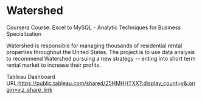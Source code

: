 # Watershed
 Coursera Course: Excel to MySQL - Analytic Techniques for Business Specialization
 
Watershed is responsible for managing thousands of residential rental properties throughout the United States.
The project is to use data analysis to recommend Watershed pursuing a new strategy -- enting into short term rental market to increase their profits.

Tableau Dashboard URL:https://public.tableau.com/shared/25HMHHTXX?:display_count=y&:origin=viz_share_link
